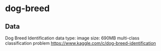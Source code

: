 # dog-breed

## Data
Dog Breed Identification
data type: image 
size: 690MB 
multi-class classification problem https://www.kaggle.com/c/dog-breed-identification
